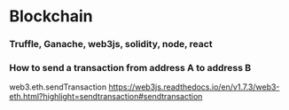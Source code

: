 # Blockchain
### Truffle, Ganache, web3js, solidity, node, react

### How to send a transaction from address A to address B
web3.eth.sendTransaction https://web3js.readthedocs.io/en/v1.7.3/web3-eth.html?highlight=sendtransaction#sendtransaction

